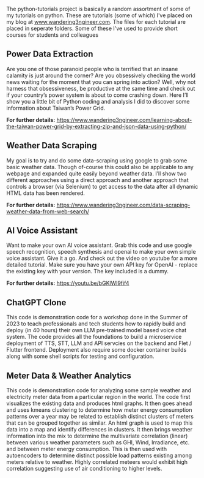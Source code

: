 The python-tutorials project is basically a random assortment of some of my tutorials on python. These are tutorials (some of which) I've placed on my blog at www.wandering3ngineer.com. The files for each tutorial are placed in seperate folders. Some of these I've used to provide short courses for students and colleagues

<H2>Power Data Extraction</H2>
Are you one of those paranoid people who is terrified that an insane calamity is just around the corner? Are you obsessively checking the world news waiting for the moment that you can spring into action? Well, why not harness that obsessiveness, be productive at the same time and check out if your country’s power system is about to come crashing down. Here I’ll show you a little bit of Python coding and analysis I did to discover some information about Taiwan’s Power Grid. 

<STRONG>For further details:</STRONG> <a href='https://www.wandering3ngineer.com/learning-about-the-taiwan-power-grid-by-extracting-zip-and-json-data-using-python/' target="_blank">https://www.wandering3ngineer.com/learning-about-the-taiwan-power-grid-by-extracting-zip-and-json-data-using-python/</a>

<H2>Weather Data Scraping</H2>
My goal is to try and do some data-scraping using google to grab some basic weather data. Though of-course this could also be applicable to any webpage and expanded quite easily beyond weather data. I’ll show two different approaches using a direct approach and another approach that controls a browser (via Selenium) to get access to the data after all dynamic HTML data has been rendered. 
  
<STRONG>For further details:</STRONG> <a href='https://www.wandering3ngineer.com/data-scraping-weather-data-from-web-search/' target="_blank" >https://www.wandering3ngineer.com/data-scraping-weather-data-from-web-search/</a>
  
<H2>AI Voice Assistant</H2>
Want to make your own AI voice assistant. Grab this code and use google speech recognition, speech synthesis and openai to make your own simple voice assistant. Give it a go. And check out the video on youtube for a more detailed tutorial. Make sure you have your own API key for OpenAI - replace the existing key with your version. The key included is a dummy.  
  
<STRONG>For further details:</STRONG> <a href='https://youtu.be/bGKlWl9fif4' target="_blank" >https://youtu.be/bGKlWl9fif4</a>
  
<H2>ChatGPT Clone</H2>
This code is demonstration code for a workshop done in the Summer of 2023 to teach professionals and tech students how to rapidly build and deploy (in 40 hours) their own LLM pre-trained model based voice chat system. The code provides all the foundations to build a microservice deployment of TTS, STT, LLM and API servcies on the backend and Flet / Flutter frontend. Deployment also require some docker container builds along with some shell scripts for testing and configuration. 

<H2>Meter Data & Weather Analytics</H2>
This code is demonstration code for analyzing some sample weather and electricity meter data from a particular region in the world. The code first visualizes the existing data and produces html graphs. It then goes ahead and uses kmeans clustering to determine how meter energy consumption patterns over a year may be related to establish distinct clusters of meters that can be grouped together as similar. An html graph is used to map this data into a map and identify differences in clusters. It then brings weather information into the mix to determine the multivariate correlation (linear) between various weather parameters such as GHI, Wind, Irradiance, etc. and between meter energy consumption. This is then used with autoencoders to determine distinct possible load patterns existing among meters relative to weather. Highly correlated meteers would exhibit high correlation suggesting use of air conditioning to higher levels.  